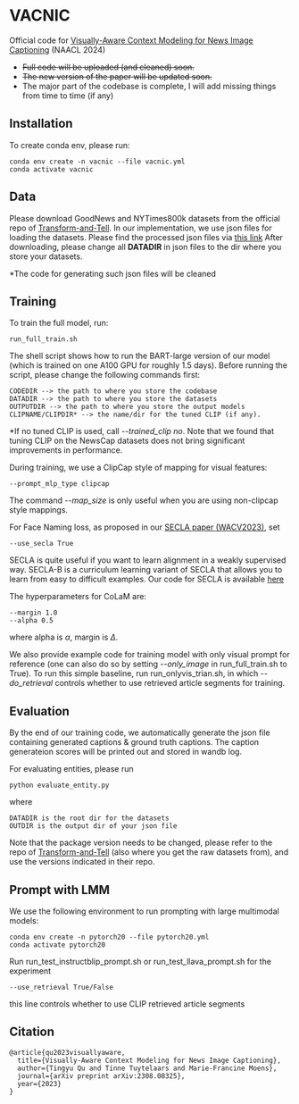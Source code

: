 # VACNIC
Official code for [Visually-Aware Context Modeling for News Image Captioning](https://arxiv.org/abs/2308.08325) (NAACL 2024)

* ~~Full code will be uploaded (and cleaned) soon.~~
* ~~The new version of the paper will be updated soon.~~
* The major part of the codebase is complete, I will add missing things from time to time (if any)

## Installation
To create conda env, please run:

    conda env create -n vacnic --file vacnic.yml
    conda activate vacnic

## Data
Please download GoodNews and NYTimes800k datasets from the official repo of [Transform-and-Tell](https://github.com/alasdairtran/transform-and-tell).
In our implementation, we use json files for loading the datasets. Please find the processed json files via [this link](https://drive.google.com/drive/folders/1BcvSrpN5V_qkhpGeDrZTcXdOMWlTj_MB?usp=share_link)
After downloading, please change all **DATADIR** in json files to the dir where you store your datasets.

\*The code for generating such json files will be cleaned



## Training

To train the full model, run:

    run_full_train.sh

The shell script shows how to run the BART-large version of our model (which is trained on one A100 GPU for roughly 1.5 days).
Before running the script, please change the following commands first:

    CODEDIR --> the path to where you store the codebase
    DATADIR --> the path to where you store the datasets
    OUTPUTDIR --> the path to where you store the output models
    CLIPNAME/CLIPDIR* --> the name/dir for the tuned CLIP (if any). 

\*If no tuned CLIP is used, call *--trained_clip no*. Note that we found that tuning CLIP on the NewsCap datasets does not bring significant improvements in performance.

During training, we use a ClipCap style of mapping for visual features:
    
    --prompt_mlp_type clipcap

The command *--map_size* is only useful when you are using non-clipcap style mappings.

For Face Naming loss, as proposed in our [SECLA paper (WACV2023)](https://openaccess.thecvf.com/content/WACV2023/papers/Qu_Weakly_Supervised_Face_Naming_With_Symmetry-Enhanced_Contrastive_Loss_WACV_2023_paper.pdf), set

    --use_secla True
SECLA is quite useful if you want to learn alignment in a weakly supervised way. SECLA-B is a curriculum learning variant of SECLA that allows you to learn from easy to difficult examples. Our code for SECLA is available [here](https://github.com/tingyu215/SECLA)

The hyperparameters for CoLaM are:

    --margin 1.0 
    --alpha 0.5

where alpha is $\alpha$, margin is $\Delta$.


We also provide example code for training model with only visual prompt for reference (one can also do so by setting *--only_image* in run_full_train.sh to True). To run this simple baseline, run run_onlyvis_trian.sh, in which *--do_retrieval* controls whether to use retrieved article segments for training.


## Evaluation

By the end of our training code, we automatically generate the json file containing generated captions & ground truth captions. The caption generateion scores will be printed out and stored in wandb log.

For evaluating entities, please run
    
    python evaluate_entity.py

where 

    DATADIR is the root dir for the datasets
    OUTDIR is the output dir of your json file

Note that the package version needs to be changed, please refer to the repo of [Transform-and-Tell](https://github.com/alasdairtran/transform-and-tell) (also where you get the raw datasets from), and use the versions indicated in their repo.


## Prompt with LMM

We use the following environment to run prompting with large multimodal models:

    conda env create -n pytorch20 --file pytorch20.yml
    conda activate pytorch20

Run run_test_instructblip_prompt.sh or run_test_llava_prompt.sh for the experiment

    --use_retrieval True/False
this line controls whether to use CLIP retrieved article segments


## Citation

    @article{qu2023visuallyaware,
      title={Visually-Aware Context Modeling for News Image Captioning}, 
      author={Tingyu Qu and Tinne Tuytelaars and Marie-Francine Moens},
      journal={arXiv preprint arXiv:2308.08325},
      year={2023}
    }